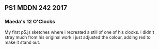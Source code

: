 ## PS1 MDDN 242 2017

### Maeda's 12 O'Clocks

My first p5.js sketches where i recreated a still of one of his clocks. I didn't stray much from his original work i just adjusted the colour, adding red to make it stand out.
